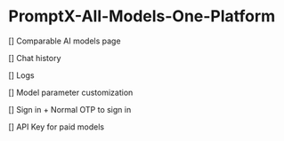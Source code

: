 # PromptX-All-Models-One-Platform
[] Comparable AI models page

[] Chat history

[] Logs

[] Model parameter customization

[] Sign in + Normal OTP to sign in

[] API Key for paid models
